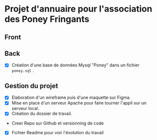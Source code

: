 # Projet d'annuaire pour l'association des Poney Fringants

## Front


## Back

- [x] Création d'une base de données Mysql "Poney" dans un fichier ```poney.sql``` .  

## Gestion du projet

- [x] Elaboration d'un wireframe puis d'une maquette sur Figma.
- [x] Mise en place d'un serveur Apache pour faire tourner l'appli sur un serveur local. 
- [X] Création du dossier de travail.
- Creer Repo sur Github et versionning de code 
- [X] Fichier Readme pour voir l'évolution du travail   

